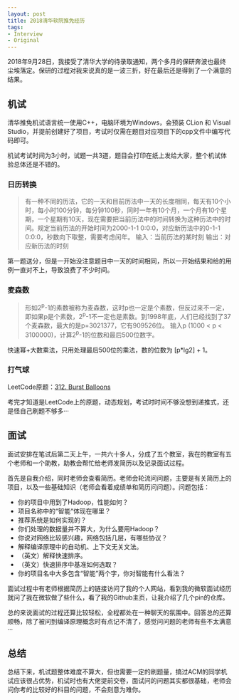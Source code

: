 ```yaml
---
layout:	post
title: 2018清华软院推免经历
tags:
- Interview
- Original
---
```


2018年9月28日，我接受了清华大学的待录取通知，两个多月的保研奔波也最终尘埃落定。保研的过程对我来说真的是一波三折，好在最后还是得到了一个满意的结果。

<!--more-->

## 机试 ##

清华推免机试语言统一使用C++，电脑环境为Windows，会预装 CLion 和 Visual Studio，并提前创建好了项目，考试时仅需在题目对应项目下的cpp文件中编写代码即可。

机试考试时间为3小时，试题一共3道，题目会打印在纸上发给大家，整个机试体验总体还是不错的。

### 日历转换 ###

> 有一种不同的历法，它的一天和目前历法中一天的长度相同，每天有10个小时，每小时100分钟，每分钟100秒，同时一年有10个月，一个月有10个星期，一个星期有10天，现在需要把当前历法中的时间转换为这种历法中的时间。规定当前历法的开始时间为2000-1-1 0:0:0，对应新历法中的0-1-1 0:0:0，秒数向下取整，需要考虑闰年。
> 输入：当前历法的某时刻
> 输出：对应新历法的时刻

第一题送分，但是一开始没注意题目中一天的时间相同，所以一开始结果和给的用例一直对不上，导致浪费了不少时间。

### 麦森数 ###

> 形如2<sup>p</sup>-1的素数被称为麦森数，这时p也一定是个素数，但反过来不一定，即如果p是个素数，2<sup>p</sup>-1不一定也是素数。到1998年底，人们已经找到了37个麦森数，最大的是p=3021377，它有909526位。
> 输入p (1000 < p < 3100000)，计算2<sup>p</sup>-1的位数和最后500位数字。

快速幂+大数乘法，只用处理最后500位的乘法，数的位数为 [p\*lg2] + 1。

### 打气球 ###

LeetCode原题：[312. Burst Balloons](https://leetcode.com/problems/burst-balloons/description/)

考完才知道是LeetCode上的原题，动态规划，考试时时间不够没想到递推式，还是怪自己刷题不够多···

## 面试 ##

面试安排在笔试后第二天上午，一共六十多人，分成了五个教室，我在的教室有五个老师和一个助教，助教会帮忙给老师发简历以及记录面试过程。

首先是自我介绍，同时老师会查看简历。老师会轮流问问题，主要是有关简历上的项目，以及一些基础知识（老师会看着成绩单和简历问问题）。问题包括：

- 你的项目中用到了Hadoop，性能如何？
- 项目名称中的“智能“体现在哪里？
- 推荐系统是如何实现的？
- 你们处理的数据量并不算大，为什么要用Hadoop？
- 你说对网络比较感兴趣，网络包括几层，有哪些协议？
- 解释编译原理中的自动机、上下文无关文法。
- （英文）解释快速排序。
- （英文）快速排序中基准如何选取？
- 你的项目名中大多包含“智能”两个字，你对智能有什么看法？

面试过程中有老师根据简历上的链接访问了我的个人网站，看到我的微软面试经历就问了我在微软做了些什么，看了我的Github主页，让我介绍了几个pin的仓库。

总的来说面试的过程还算比较轻松，全程都处在一种聊天的氛围中。回答总的还算顺畅，除了被问到编译原理概念时有点记不清了，感觉问问题的老师有些不太满意···

## 总结 ##

总结下来，机试题整体难度不算大，但也需要一定的刷题量，搞过ACM的同学机试应该很占优势，机试时也有大佬提前交卷，面试问的问题其实都很基础，老师会问你考的比较好的科目的问题，不会刻意为难你。
